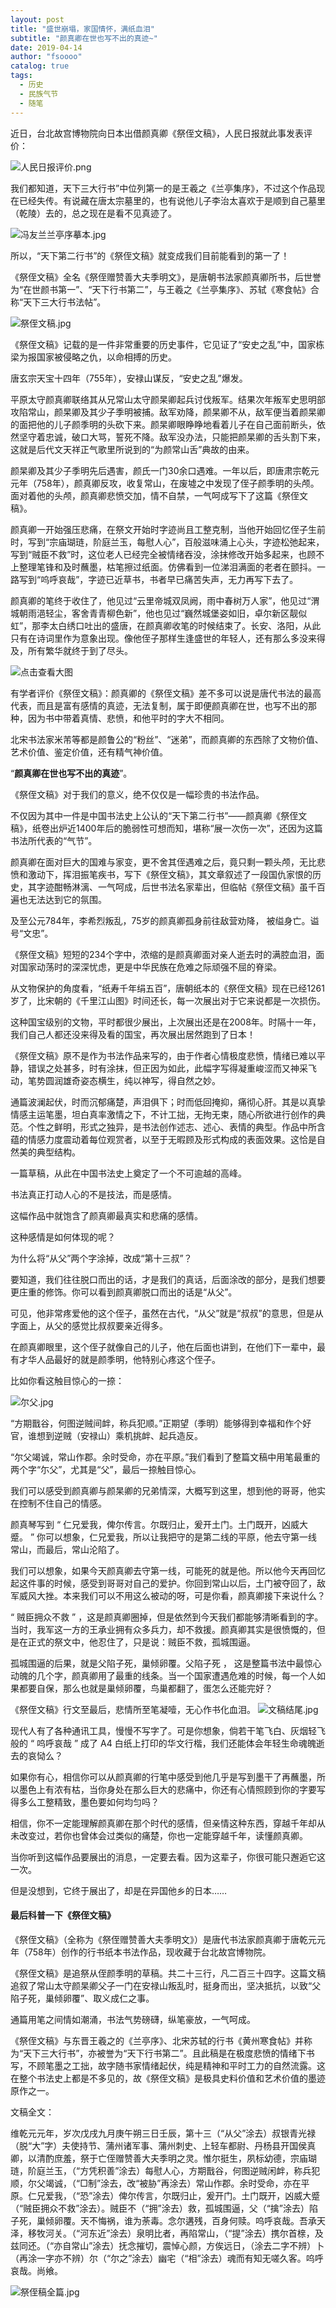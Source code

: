 ```yaml
---
layout: post
title: "盛世崩塌，家国情怀，满纸血泪"
subtitle: "颜真卿在世也写不出的真迹~"
date: 2019-04-14 
author: "fsoooo"
catalog: true
tags:
  - 历史
  - 民族气节
  - 随笔
---
```


近日，台北故宫博物院向日本出借颜真卿《祭侄文稿》，人民日报就此事发表评价：

![人民日报评价.png](https://upload-images.jianshu.io/upload_images/6943526-aa28d3864f96a599.png?imageMogr2/auto-orient/strip%7CimageView2/2/w/1240)

我们都知道，天下三大行书”中位列第一的是王羲之《兰亭集序》，不过这个作品现在已经失传。有说藏在唐太宗墓里的，也有说他儿子李治太喜欢于是顺到自己墓里（乾陵）去的，总之现在是看不见真迹了。

![冯友兰兰亭序摹本.jpg](https://upload-images.jianshu.io/upload_images/6943526-dcb9c85bc9221f93.jpg?imageMogr2/auto-orient/strip%7CimageView2/2/w/1240)


所以，“天下第二行书”的《祭侄文稿》就变成我们目前能看到的第一了！

《祭侄文稿》全名《祭侄赠赞善大夫季明文》，是唐朝书法家颜真卿所书，后世誉为“在世颜书第一”、“天下行书第二”，与王羲之《兰亭集序》、苏轼《寒食帖》合称“天下三大行书法帖”。

![祭侄文稿.jpg](https://upload-images.jianshu.io/upload_images/6943526-24565a24df8461b3.jpg?imageMogr2/auto-orient/strip%7CimageView2/2/w/1240)


《祭侄文稿》记载的是一件非常重要的历史事件，它见证了“安史之乱”中，国家栋梁为报国家被侵略之仇，以命相搏的历史。

唐玄宗天宝十四年（755年），安禄山谋反，“安史之乱”爆发。

平原太守颜真卿联络其从兄常山太守颜杲卿起兵讨伐叛军。结果次年叛军史思明部攻陷常山，颜杲卿及其少子季明被捕。敌军劝降，颜杲卿不从，敌军便当着颜杲卿的面把他的儿子颜季明的头砍下来。颜杲卿眼睁睁地看着儿子在自己面前断头，依然坚守着忠诚，破口大骂，誓死不降。敌军没办法，只能把颜杲卿的舌头割下来，这就是后代文天祥正气歌里所说到的“为颜常山舌”典故的由来。

颜杲卿及其少子季明先后遇害，颜氏一门30余口遇难。一年以后，即唐肃宗乾元元年（758年），颜真卿反攻，收复常山，在废墟之中发现了侄子颜季明的头颅。面对着他的头颅，颜真卿悲愤交加，情不自禁，一气呵成写下了这篇《祭侄文稿》。

颜真卿一开始强压悲痛，在祭文开始时字迹尚且工整克制，当他开始回忆侄子生前时，写到“宗庙瑚琏，阶庭兰玉，每慰人心”，百般滋味涌上心头，字迹松弛起来，写到“贼臣不救”时，这位老人已经完全被情绪吞没，涂抹修改开始多起来，也顾不上整理笔锋和及时蘸墨，枯笔擦过纸面。仿佛看到一位涕泪满面的老者在颤抖。一路写到“呜呼哀哉”，字迹已近草书，书者早已痛苦失声，无力再写下去了。

颜真卿的笔终于收住了，他见过“云里帝城双凤阙，雨中春树万人家”，他见过“渭城朝雨浥轻尘，客舍青青柳色新”，他也见过“巍然城堡姿如旧，卓尔新区靓似虹”，那李太白绣口吐出的盛唐，在颜真卿收笔的时候结束了。长安、洛阳，从此只有在诗词里作为意象出现。像他侄子那样生逢盛世的年轻人，还有那么多没来得及，所有繁华就终于到了尽头。

![点击查看大图](http://upload-images.jianshu.io/upload_images/6943526-aab6f9647cb224ed.jpg?imageMogr2/auto-orient/strip%7CimageView2/2/w/1240)



有学者评价《祭侄文稿》：颜真卿的《祭侄文稿》差不多可以说是唐代书法的最高代表，而且是富有感情的真迹，无法复制，属于即便颜真卿在世，也写不出的那种，因为书中带着真情、悲愤，和他平时的字大不相同。

北宋书法家米芾等都是颜鲁公的“粉丝”、“迷弟”，而颜真卿的东西除了文物价值、艺术价值、鉴定价值，还有精气神价值。



“**颜真卿在世也写不出的真迹**”。

《祭侄文稿》对于我们的意义，绝不仅仅是一幅珍贵的书法作品。

不仅因为其中一件是中国书法史上公认的“天下第二行书”——颜真卿《祭侄文稿》，纸卷出炉近1400年后的脆弱性可想而知，堪称“展一次伤一次”，还因为这篇书法所代表的“气节”。

颜真卿在面对巨大的国难与家变，更不舍其侄遇难之后，竟只剩一颗头颅，无比悲愤和激动下，挥泪振笔疾书，写下《祭侄文稿》，其文章叙述了一段国仇家恨的历史，其字迹酣畅淋漓、一气呵成，后世书法名家辈出，但临帖《祭侄文稿》虽千百遍也无法达到它的氛围。

及至公元784年，李希烈叛乱，75岁的颜真卿孤身前往敌营劝降， 被缢身亡。谥号“文忠”。



《祭侄文稿》短短的234个字中，浓缩的是颜真卿面对亲人逝去时的满腔血泪，面对国家动荡时的深深忧虑，更是中华民族在危难之际顽强不屈的脊梁。

从文物保护的角度看，“纸寿千年绢五百”，唐朝纸本的《祭侄文稿》现在已经1261岁了，比宋朝的《千里江山图》时间还长，每一次展出对于它来说都是一次损伤。

这种国宝级别的文物，平时都很少展出，上次展出还是在2008年。时隔十一年，我们自己人都还没来得及看的国宝，再次展出居然跑到了日本！



《祭侄文稿》原不是作为书法作品来写的，由于作者心情极度悲愤，情绪已难以平静，错误之处甚多，时有涂抹，但正因为如此，此幅字写得凝重峻涩而又神采飞动，笔势圆润雄奇姿态横生，纯以神写，得自然之妙。

通篇波澜起伏，时而沉郁痛楚，声泪俱下；时而低回掩抑，痛彻心肝。其是以真挚情感主运笔墨，坦白真率激情之下，不计工拙，无拘无束，随心所欲进行创作的典范。个性之鲜明，形式之独异，是书法创作述志、述心、表情的典型。作品中所含蕴的情感力度震动着每位观赏者，以至于无暇顾及形式构成的表面效果。这恰是自然美的典型结构。



一篇草稿，从此在中国书法史上奠定了一个不可逾越的高峰。

书法真正打动人心的不是技法，而是感情。

这幅作品中就饱含了颜真卿最真实和悲痛的感情。

这种感情是如何体现的呢？

为什么将“从父”两个字涂掉，改成“第十三叔”？

要知道，我们往往脱口而出的话，才是我们的真话，后面涂改的部分，是我们想要更庄重的修饰。你可以看到颜真卿脱口而出的话是“从父”。

可见，他非常疼爱他的这个侄子，虽然在古代，“从父”就是“叔叔”的意思，但是从字面上，从父的感觉比叔叔要亲近得多。

在颜真卿眼里，这个侄子就像自己的儿子，他在后面也讲到，在他们下一辈中，最有才华人品最好的就是颜季明，他特别心疼这个侄子。

比如你看这触目惊心的一捺：

![尔父.jpg](https://upload-images.jianshu.io/upload_images/6943526-e34a3a505eea602d.jpg?imageMogr2/auto-orient/strip%7CimageView2/2/w/1240)



“方期戬谷，何图逆贼间衅，称兵犯顺。”正期望（季明）能够得到幸福和作个好官，谁想到逆贼（安禄山）乘机挑衅、起兵造反。

“尔父竭诚，常山作郡。余时受命，亦在平原。”我们看到了整篇文稿中用笔最重的两个字“尓父”，尤其是“父”，最后一捺触目惊心。



我们可以感受到颜真卿与颜杲卿的兄弟情深，大概写到这里，想到他的哥哥，他实在控制不住自己的情感。

颜真琴写到 “ 仁兄爱我，俾尔传言。尔既归止，爰开土门。土门既开，凶威大蹙。 ” 你可以想象，仁兄爱我，所以让我把守的是第二线的平原，他去守第一线常山，而最后，常山沦陷了。

我们可以想象，如果今天颜真卿去守第一线，可能死的就是他。所以他今天再回忆起这件事的时候，感受到哥哥对自己的爱护。你回到常山以后，土门被夺回了，敌军威风大挫。本来我们可以不用这么被动的呀，可是你看，颜真卿接下来说什么？

“ 贼臣拥众不救 ” ，这是颜真卿圈掉，但是依然到今天我们都能够清晰看到的字。当时，我军这一方的王承业拥有众多兵力，却不救援。颜真卿其实是很愤慨的，但是在正式的祭文中，他忍住了，只是说：贼臣不救，孤城围逼。

孤城围逼的后果，就是父陷子死，巢倾卵覆。父陷子死 ， 这是整篇书法中最惊心动魄的几个字，颜真卿用了最重的线条。当一个国家遭遇危难的时候，每一个人如果都要自保，那么也就是巢倾卵覆，鸟巢都翻了，蛋怎么还能完好？

《祭侄文稿》行文至最后，悲情所至笔凝噎，无心作书化血泪。
![文稿结尾.jpg](https://upload-images.jianshu.io/upload_images/6943526-d3661772ee1ebf7c.jpg?imageMogr2/auto-orient/strip%7CimageView2/2/w/1240)

现代人有了各种通讯工具，慢慢不写字了。可是你想象，倘若干笔飞白、灰烟轻飞般的 “ 呜呼哀哉 ” 成了 A4 白纸上打印的华文行楷，我们还能体会年轻生命魂魄逝去的哀恸么？

如果你有心，相信你可以从颜真卿的行笔中感受到他几乎是写到墨干了再蘸墨，所以墨色上有浓有枯，当你身处在那么巨大的悲痛中，你还有心情照顾到你的字要写得多么工整精致，墨色要如何均匀吗？

相信，你不一定能理解颜真卿在那个时代的感情，但亲情这种东西，穿越千年却从未改变过，若你也曾体会过类似的痛楚，你也一定能穿越千年，读懂颜真卿。



当你听到这幅作品要展出的消息，一定要去看。因为这辈子，你很可能只邂逅它这一次。

但是没想到，它终于展出了，却是在异国他乡的日本……



#### 最后科普一下《祭侄文稿》

《祭侄文稿》（全称为《祭侄赠赞善大夫季明文》）是唐代书法家颜真卿于唐乾元元年（758年）创作的行书纸本书法作品，现收藏于台北故宫博物院。

《祭侄文稿》是追祭从侄颜季明的草稿。共二十三行，凡二百三十四字。这篇文稿追叙了常山太守颜杲卿父子一门在安禄山叛乱时，挺身而出，坚决抵抗，以致“父陷子死，巢倾卵覆”、取义成仁之事。

通篇用笔之间情如潮涌，书法气势磅礴，纵笔豪放，一气呵成。

《祭侄文稿》与东晋王羲之的《兰亭序》、北宋苏轼的行书《黄州寒食帖》并称为“天下三大行书”，亦被誉为“天下行书第二”。且此稿是在极度悲愤的情绪下书写，不顾笔墨之工拙，故字随书家情绪起伏，纯是精神和平时工力的自然流露。这在整个书法史上都是不多见的，故《祭侄文稿》是极具史料价值和艺术价值的墨迹原作之一。

文稿全文：

维乾元元年，岁次戊戌九月庚午朔三日壬辰，第十三（“从父”涂去）叔银青光禄（脱“大”字）夫使持节、蒲州诸军事、蒲州刺史、上轻车都尉、丹杨县开国侯真卿，以清酌庶羞，祭于亡侄赠赞善大夫季明之灵。惟尔挺生，夙标幼德，宗庙瑚琏，阶庭兰玉，（“方凭积善”涂去）每慰人心，方期戬谷，何图逆贼闲衅，称兵犯顺，尔父竭诚，（“□制”涂去，改“被胁”再涂去）常山作郡。余时受命，亦在平原。仁兄爱我，（“恐”涂去）俾尔传言，尔既归止，爰开门。土门既开，凶威大蹙（“贼臣拥众不救”涂去）。贼臣不（“拥”涂去）救，孤城围逼，父（“擒”涂去）陷子死，巢倾卵覆。天不悔祸，谁为荼毒。念尔遘残，百身何赎。呜呼哀哉。吾承天泽，移牧河关。（“河东近”涂去）泉明比者，再陷常山，（“提”涂去）携尔首榇，及兹同还。（“亦自常山”涂去）抚念摧切，震悼心颜，方俟远日，（涂去二字不辨）卜（再涂一字亦不辨）尔（“尔之”涂去）幽宅（“相”涂去）魂而有知无嗟久客。呜呼哀哉。尚飨。 

![祭侄稿全篇.jpg](https://upload-images.jianshu.io/upload_images/6943526-506fe01d6ea6a3dc.jpg?imageMogr2/auto-orient/strip%7CimageView2/2/w/1240)





